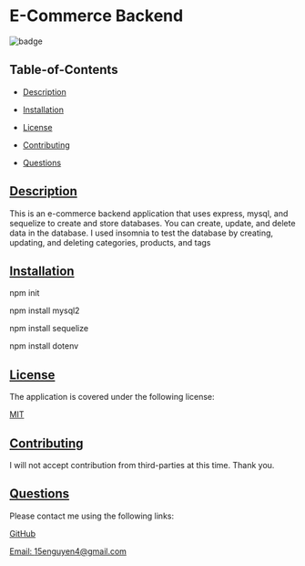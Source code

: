 # E-Commerce Backend
  
  
  ![badge](https://img.shields.io/badge/license-MIT-blue)
    
  ## Table-of-Contents
  * [Description](#description)
  * [Installation](#installation)
  
  * [License](#license)
    
  * [Contributing](#contributing)
  * [Questions](#questions)
  
  ## [Description](#table-of-contents)
This is an e-commerce backend application that uses express, mysql, and sequelize to create and store databases. You can create, update, and delete data in the database. I used insomnia to test the database by creating, updating, and deleting categories, products, and tags
  ## [Installation](#table-of-contents)
  
 npm init 
 
 npm install mysql2
 
 npm install sequelize 
 
 npm install dotenv


  ## [License](#table-of-contents)
  The application is covered under the following license:
  
  [MIT](https://choosealicense.com/licenses/MIT)
    
    
  ## [Contributing](#table-of-contents)
  
  
  I will not accept contribution from third-parties at this time. Thank you.
    

  ## [Questions](#table-of-contents)
  Please contact me using the following links:
  
  [GitHub](https://github.com/ericn17)
  
  [Email: 15enguyen4@gmail.com](mailto:15enguyen4@gmail.com)
